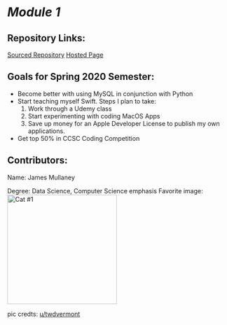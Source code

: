 # *Module 1*

## Repository Links:

[Sourced Repository](https://twitter.com/JamesRMullaney)
[Hosted Page](https://www.instagram.com/jamesrmullaney/)

## Goals for Spring 2020 Semester:
* Become better with using MySQL in conjunction with Python
* Start teaching myself Swift. Steps I plan to take:
  1. Work through a Udemy class
  2. Start experimenting with coding MacOS Apps
  3. Save up money for an Apple Developer License to publish my own applications.
* Get top 50% in CCSC Coding Competition

## Contributors:
Name: James Mullaney

Degree: Data Science, Computer Science emphasis
Favorite image: <img src="https://i.redd.it/2lz0jqci3jc41.jpg" alt="Cat #1" width="250" height="250">

pic credts: [u/twdvermont](https://www.reddit.com/user/twdvermont/)


